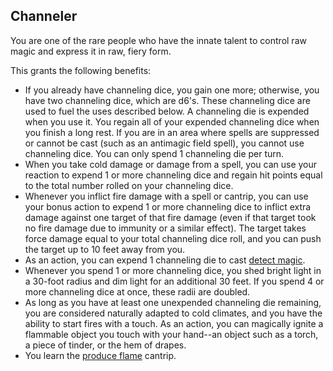 ## Channeler
You are one of the rare people who have the innate talent to control raw magic and express it in raw, fiery form.

This grants the following benefits:

* If you already have channeling dice, you gain one more; otherwise, you have two channeling dice, which are d6's. These channeling dice are used to fuel the uses described below. A channeling die is expended when you use it. You regain all of your expended channeling dice when you finish a long rest. If you are in an area where spells are suppressed or cannot be cast (such as an antimagic field spell), you cannot use channeling dice. You can only spend 1 channeling die per turn.
* When you take cold damage or damage from a spell, you can use your reaction to expend 1 or more channeling dice and regain hit points equal to the total number rolled on your channeling dice.
* Whenever you inflict fire damage with a spell or cantrip, you can use your bonus action to expend 1 or more channeling dice to inflict extra damage against one target of that fire damage (even if that target took no fire damage due to immunity or a similar effect). The target takes force damage equal to your total channeling dice roll, and you can push the target up to 10 feet away from you.
* As an action, you can expend 1 channeling die to cast [detect magic](../Magic/Spells/detect-magic.md).
* Whenever you spend 1 or more channeling dice, you shed bright light in a 30-foot radius and dim light for an additional 30 feet. If you spend 4 or more channeling dice at once, these radii are doubled.
* As long as you have at least one unexpended channeling die remaining, you are considered naturally adapted to cold climates, and you have the ability to start fires with a touch. As an action, you can magically ignite a flammable object you touch with your hand--an object such as a torch, a piece of tinder, or the hem of drapes.
* You learn the [produce flame](../Magic/Spells/produce-flame.md) cantrip.


